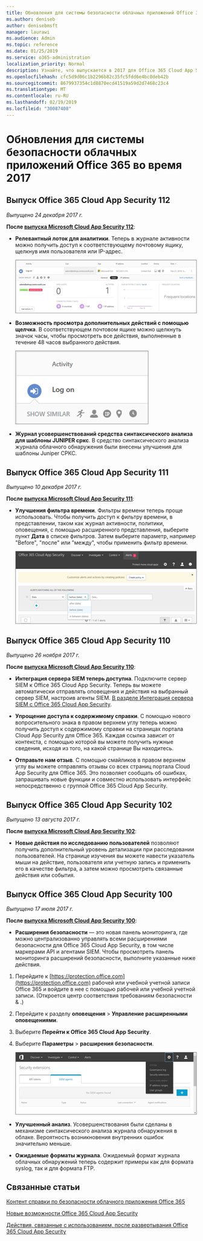 ```yaml
---
title: Обновления для системы безопасности облачных приложений Office 365 во время 2017
ms.author: deniseb
author: denisebmsft
manager: laurawi
ms.audience: Admin
ms.topic: reference
ms.date: 01/25/2019
ms.service: o365-administration
localization_priority: Normal
description: Узнайте, что выпускается в 2017 для Office 365 Cloud App Security
ms.openlocfilehash: cfc5d9d06c1b2296b82c35fc5fdd6e4bc0deb42b
ms.sourcegitcommit: 8679937354c1d8870ecd41519a59d2d7468c23c4
ms.translationtype: MT
ms.contentlocale: ru-RU
ms.lasthandoff: 02/19/2019
ms.locfileid: "30087408"
---
```

# <a name="office-365-cloud-app-security-updates-during-2017"></a>Обновления для системы безопасности облачных приложений Office 365 во время 2017
    
## <a name="office-365-cloud-app-security-release-112"></a>Выпуск Office 365 Cloud App Security 112

*Выпущено 24 декабря 2017 г.* 
  
**После [выпуска Microsoft Cloud App Security 112](https://docs.microsoft.com/cloud-app-security/release-notes#cloud-app-security-release-112)**: 
  
- **Релевантный лоток для аналитики**. Теперь в журнале активности можно получить доступ к соответствующему почтовому ящику, щелкнув имя пользователя или IP-адрес. 
    
    ![Щелкните имя пользователя или IP-адрес, чтобы просмотреть нужный лоток аналитики в журнале активности.](media/8e32b3fa-8c0c-4c5e-b248-fe7d7e1b516d.png)
  
- **Возможность просмотра дополнительных действий с помощью щелчка**. В соответствующем почтовом ящике можно щелкнуть значок часы, чтобы просмотреть все действия, выполненные в течение 48 часов выбранного действия. 
    
    ![В соответствующем ящике аналитики можно щелкнуть значок часы, чтобы просмотреть действия, выполненные в течение 48 часов выбранного действия.](media/c6c96aa0-98e5-4205-8873-45f8d6fd0843.png)
  
- **Журнал усовершенствований средства синтаксического анализа для шаблоны JUNIPER сркс**. В средство синтаксического анализа журнала облачного обнаружения были внесены улучшения для шаблоны Juniper СРКС. 
    
## <a name="office-365-cloud-app-security-release-111"></a>Выпуск Office 365 Cloud App Security 111

*Выпущено 10 декабря 2017 г.* 
  
**После [выпуска Microsoft Cloud App Security 111](https://docs.microsoft.com/cloud-app-security/release-notes#cloud-app-security-release-111)**: 
  
- **Улучшения фильтра времени**. Фильтры времени теперь проще использовать. Чтобы получить доступ к фильтру времени, в представлении, таком как журнал активности, политики, оповещения, с помощью расширенного представления, выберите пункт **Дата** в списке фильтров. Затем выберите параметр, например "Before", "после" или "между", чтобы применить фильтр времени. 
    
    ![Используйте фильтр дат для просмотра сведений до, после или между датами.](media/9dbb2a10-f68f-413b-8b4e-88911152cb92.png)
  
## <a name="office-365-cloud-app-security-release-110"></a>Выпуск Office 365 Cloud App Security 110

*Выпущено 26 ноября 2017 г.* 
  
**После [выпуска Microsoft Cloud App Security 110](https://docs.microsoft.com/cloud-app-security/release-notes#cloud-app-security-release-110)**: 
  
- **Интеграция сервера SIEM теперь доступна**. Подключите сервер SIEM к Office 365 Cloud App Security. Теперь вы можете автоматически отправлять оповещения и действия на выбранный сервер SIEM, настроив агенты SIEM. [В разделе Интеграция сервера SIEM с Office 365 Cloud App Security](integrate-your-siem-server-with-office-365-cas.md).
    
- **Упрощение доступа к содержимому справки**. С помощью нового вопросительного знака в правом верхнем углу теперь можно получить доступ к содержимому справки на страницах портала Cloud App Security для Office 365. Каждая ссылка зависит от контекста, с помощью которой вы можете получить нужные сведения, исходя из того, на какой странице Вы находитесь. 
    
- **Отправьте нам отзыв**. С помощью смайликов в правом верхнем углу вы можете отправлять отзывы со всех страниц портала Cloud App Security для Office 365. Это позволяет сообщать об ошибках, запрашивать новые функции и совместно использовать интерфейс непосредственно с группой Office 365 Cloud App Security. 
    
## <a name="office-365-cloud-app-security-release-102"></a>Выпуск Office 365 Cloud App Security 102

*Выпущено 13 августа 2017 г.* 
  
**После [выпуска Microsoft Cloud App Security 102](https://docs.microsoft.com/cloud-app-security/release-notes#cloud-app-security-release-102)**: 
  
- **Новые действия по исследованию пользователей** позволяют получить дополнительный уровень детализации при расследовании пользователей. На странице изучения вы можете навести указатель мыши на действие, пользователя или учетную запись и применить его в качестве фильтра, а затем можно просмотреть связанные действия или события. 
    
## <a name="office-365-cloud-app-security-release-100"></a>Выпуск Office 365 Cloud App Security 100

*Выпущено 17 июля 2017 г.* 
  
**После [выпуска Microsoft Cloud App Security 100](https://docs.microsoft.com/cloud-app-security/release-notes#cloud-app-security-release-100)**: 
  
- **Расширения безопасности** — это новая панель мониторинга, где можно централизованно управлять всеми расширениями безопасности для Office 365 Cloud App Security, в том числе маркерами API и агентами SIEM. Чтобы просмотреть панель мониторинга расширений безопасности, выполните указанные ниже действия. 
    
1. Перейдите к [https://protection.office.com](https://protection.office.com) рабочей или учебной учетной записи Office 365 и войдите в нее с помощью рабочей или учебной учетной записи. (Откроется центр соответствия требованиям безопасности &amp; .) 
    
2. Перейдите к разделу **оповещения** \> **Управление расширенными оповещениями**.
    
3. Выберите **Перейти к Office 365 Cloud App Security**.
  
4. Выберите **Параметры** \> **расширения безопасности**.
    
    ![На портале ASM выберите параметры \> расширения безопасности](media/f03d47a1-91ff-41b9-9baf-b514cffe41a8.png)
  
- **Улучшенный анализ**. Усовершенствования были сделаны в механизме синтаксического анализа журнала обнаружения в облаке. Вероятность возникновения внутренних ошибок значительно меньше. 
    
- **Ожидаемые форматы журнала**. Ожидаемый формат журнала облачных обнаружений теперь содержит примеры как для формата syslog, так и для формата FTP. 
    
## <a name="related-topics"></a>Связанные статьи

[Контент справки по безопасности облачного приложения Office 365](office-365-cas-help.md)

[Новые возможности Office 365 Cloud App Security](new-in-office-365-cas.md)
  
[Действия, связанные с использованием, после развертывания Office 365 Cloud App Security](utilization-activities-for-ocas.md)

